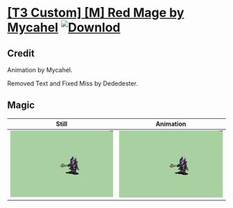 # [\[T3 Custom\] \[M\] Red Mage by Mycahel](./) [![Downlod](https://img.shields.io/badge/Download--red?style=social&logo=github)](https://minhaskamal.github.io/DownGit/#/home?url=https://github.com/Klokinator/FE-Repo/tree/main/Battle%20Animations%2FMagi%20-%20Special%2F%5BT3%20Custom%5D%20%5BM%5D%20Red%20Mage%20by%20Mycahel%2F6.%20Magic%20(Fixed%20Miss))

## Credit

Animation by Mycahel. 

Removed Text and Fixed Miss by Dededester.

## Magic

| Still | Animation |
| :---: | :-------: |
| ![Magic still](./Magic_000.png) | ![Magic animation](./Magic.gif) |
